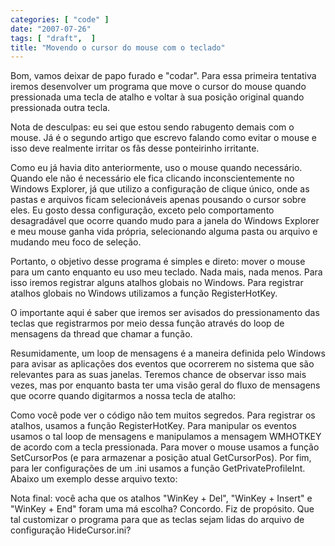 ```yaml
---
categories: [ "code" ]
date: "2007-07-26"
tags: [ "draft",  ]
title: "Movendo o cursor do mouse com o teclado"
---
```

Bom, vamos deixar de papo furado e "codar". Para essa primeira tentativa iremos desenvolver um programa que move o cursor do mouse quando pressionada uma tecla de atalho e voltar à sua posição original quando pressionada outra tecla.

Nota de desculpas: eu sei que estou sendo rabugento demais com o mouse. Já é o segundo artigo que escrevo falando como evitar o mouse e isso deve realmente irritar os fãs desse ponteirinho irritante.

Como eu já havia dito anteriormente, uso o mouse quando necessário. Quando ele não é necessário ele fica clicando inconscientemente no Windows Explorer, já que utilizo a configuração de clique único, onde as pastas e arquivos ficam selecionáveis apenas pousando o cursor sobre eles. Eu gosto dessa configuração, exceto pelo comportamento desagradável que ocorre quando mudo para a janela do Windows Explorer e meu mouse ganha vida própria, selecionando alguma pasta ou arquivo e mudando meu foco de seleção.

Portanto, o objetivo desse programa é simples e direto: mover o mouse para um canto enquanto eu uso meu teclado. Nada mais, nada menos. Para isso iremos registrar alguns atalhos globais no Windows. Para registrar atalhos globais no Windows utilizamos a função RegisterHotKey.


O importante aqui é saber que iremos ser avisados do pressionamento das teclas que registrarmos por meio dessa função através do loop de mensagens da thread que chamar a função.

Resumidamente, um loop de mensagens é a maneira definida pelo Windows para avisar as aplicações dos eventos que ocorrerem no sistema que são relevantes para as suas janelas. Teremos chance de observar isso mais vezes, mas por enquanto basta ter uma visão geral do fluxo de mensagens que ocorre quando digitarmos a nossa tecla de atalho:


Como você pode ver o código não tem muitos segredos. Para registrar os atalhos, usamos a função RegisterHotKey. Para manipular os eventos usamos o tal loop de mensagens e manipulamos a mensagem WMHOTKEY de acordo com a tecla pressionada. Para mover o mouse usamos a função SetCursorPos (e para armazenar a posição atual GetCursorPos). Por fim, para ler configurações de um .ini usamos a função GetPrivateProfileInt. Abaixo um exemplo desse arquivo texto:


Nota final: você acha que os atalhos "WinKey + Del", "WinKey + Insert" e "WinKey + End" foram uma má escolha? Concordo. Fiz de propósito. Que tal customizar o programa para que as teclas sejam lidas do arquivo de configuração HideCursor.ini?
